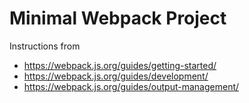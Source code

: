 Minimal Webpack Project
=======================

Instructions from 
* https://webpack.js.org/guides/getting-started/
* https://webpack.js.org/guides/development/
* https://webpack.js.org/guides/output-management/
